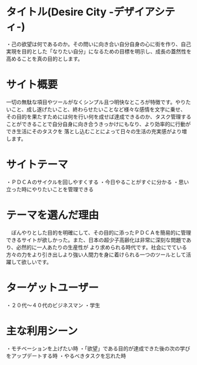 # タイトル(Desire City -デザイアシティ-)
 ・己の欲望は何であるのか。その問いに向き合い自分自身の心に街を作り、自己実現を目的とした「なりたい自分」になるための目標を明示し、成長の蓋然性を高めることを真の目的とします。

# サイト概要
   一切の無駄な項目やツールがなくシンプル且つ明快なところが特徴です。やりたいこと、成し遂げたいこと、終わらせたいことなど様々な感情を文字に乗せ、
 その目的を果たすためには何を行い何を成せば達成できるのか、タスク管理することができることで自分自身に向き合うきっかけにもなり、より効率的に行動ができ生活にそのタスクを
 落とし込むことによって日々の生活の充実感がより増します。
 
# サイトテーマ
 ・ＰＤＣＡのサイクルを回しやすくする
 ・今日やることがすぐに分かる
 ・思い立った時にやりたいことを管理できる
 
# テーマを選んだ理由
 　ぼんやりとした目的を明確にして、その目的に添ったＰＤＣＡを簡易的に管理できるサイトが欲しかった。また、日本の超少子高齢化は非常に深刻な問題であり、必然的に一人あたりの生産性が
 より求められる時代です。社会にでている方々の力をより引き出しより強い人間力を身に着けられる一つのツールとして活躍して欲しいです。

# ターゲットユーザー
 ・２０代〜４０代のビジネスマン
 ・学生

# 主な利用シーン
 ・モチベーションを上げたい時
 ・「欲望」である目的が達成できた後の次の学びをアップデートする時
 ・やるべきタスクを忘れた時
 
 
